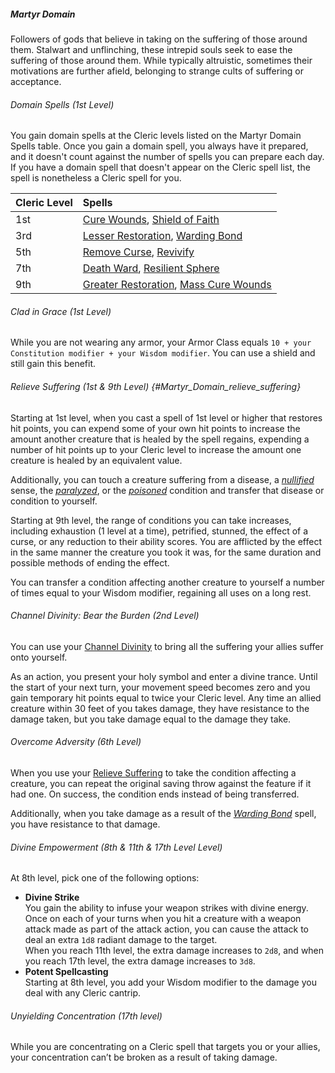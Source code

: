 ##### Martyr Domain

Followers of gods that believe in taking on the suffering of those around them.
Stalwart and unflinching, these intrepid souls seek to ease the suffering of those around them.
While typically altruistic, sometimes their motivations are further afield, belonging to strange cults of suffering or acceptance.

###### Domain Spells (1st Level)

You gain domain spells at the Cleric levels listed on the Martyr Domain Spells table.
Once you gain a domain spell, you always have it prepared, and it doesn't count against the number of spells you can prepare each day.
If you have a domain spell that doesn't appear on the Cleric spell list, the spell is nonetheless a Cleric spell for you.

| Cleric Level | Spells                                                                                                                  |
|:-------------|:------------------------------------------------------------------------------------------------------------------------|
| 1st          | [Cure Wounds](#Cure_Wounds_cure_wounds), [Shield of Faith](#Shield_of_Faith_shield_of_faith)                            |
| 3rd          | [Lesser Restoration](#Lesser_Restoration_lesser_restoration), [Warding Bond](#Warding_Bond_warding_bond)                |
| 5th          | [Remove Curse](#Remove_Curse_remove_curse), [Revivify](#Revivify_revivify)                                              |
| 7th          | [Death Ward](#Death_Ward_death_ward), [Resilient Sphere](#Resilient_Sphere_resilient_sphere)                            |
| 9th          | [Greater Restoration](#Greater_Restoration_greater_restoration), [Mass Cure Wounds](#Mass_Cure_Wounds_mass_cure_wounds) |

###### Clad in Grace (1st Level)

While you are not wearing any armor, your Armor Class equals `10 + your Constitution modifier + your Wisdom modifier`.
You can use a shield and still gain this benefit.

###### Relieve Suffering (1st & 9th Level) {#Martyr_Domain_relieve_suffering}

Starting at 1st level, when you cast a spell of 1st level or higher that restores hit points, you can expend some of your own hit points to increase the amount another creature that is healed by the spell regains, expending a number of hit points up to your Cleric level to increase the amount one creature is healed by an equivalent value.

Additionally, you can touch a creature suffering from a disease, a _[<span class="condition">nullified</span>](#Conditions_nullified)_ sense, the _[<span class="condition">paralyzed</span>](#Conditions_paralyzed)_, or the _[<span class="condition">poisoned</span>](#Conditions_poisoned)_ condition and transfer that disease or condition to yourself.

Starting at 9th level, the range of conditions you can take increases, including exhaustion (1 level at a time), petrified, stunned, the effect of a curse, or any reduction to their ability scores.
You are afflicted by the effect in the same manner the creature you took it was, for the same duration and possible methods of ending the effect.

You can transfer a condition affecting another creature to yourself a number of times equal to your Wisdom modifier, regaining all uses on a long rest.

###### Channel Divinity: Bear the Burden (2nd Level)

You can use your [Channel Divinity](#Cleric_channel_divinity) to bring all the suffering your allies suffer onto yourself.

As an action, you present your holy symbol and enter a divine trance.
Until the start of your next turn, your movement speed becomes zero and you gain temporary hit points equal to twice your Cleric level.
Any time an allied creature within 30 feet of you takes damage, they have resistance to the damage taken, but you take damage equal to the damage they take.

###### Overcome Adversity (6th Level)

When you use your [Relieve Suffering](#Martyr_Domain_relieve_suffering) to take the condition affecting a creature, you can repeat the original saving throw against the feature if it had one.
On success, the condition ends instead of being transferred.

Additionally, when you take damage as a result of the _[<span class="spell">Warding Bond</span>](#Warding_Bond_warding_bond)_ spell, you have resistance to that damage.

###### Divine Empowerment (8th & 11th & 17th Level Level)

At 8th level, pick one of the following options:

- **Divine Strike**
  \
  You gain the ability to infuse your weapon strikes with divine energy.
  Once on each of your turns when you hit a creature with a weapon attack made as part of the attack action, you can cause the attack to deal an extra `1d8` radiant damage to the target.
  \
  When you reach 11th level, the extra damage increases to `2d8`, and when you reach 17th level, the extra damage increases to `3d8`.
- **Potent Spellcasting**
  \
  Starting at 8th level, you add your Wisdom modifier to the damage you deal with any Cleric cantrip.

###### Unyielding Concentration (17th level)

While you are concentrating on a Cleric spell that targets you or your allies, your concentration can’t be broken as a result of taking damage.
